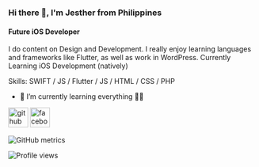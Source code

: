 ### Hi there 👋, I'm Jesther from Philippines
#### Future iOS Developer
I do content on Design and Development. I really enjoy learning languages and frameworks like Flutter, as well as work in WordPress.
Currently Learning iOS Development (natively)

Skills: SWIFT / JS / Flutter / JS / HTML / CSS / PHP

- 🔭 I’m currently learning everything 🤣🥲


[<img src='https://cdn.jsdelivr.net/npm/simple-icons@3.0.1/icons/github.svg' alt='github' height='40'>](https://github.com/jesther-ai)  [<img src='https://cdn.jsdelivr.net/npm/simple-icons@3.0.1/icons/facebook.svg' alt='facebook' height='40'>](https://www.facebook.com/jesther12345)  

<!-- [![trophy](https://github-profile-trophy.vercel.app/?username=jesther-ai)](https://github.com/ryo-ma/github-profile-trophy) -->

<!-- [![Top Langs](https://github-readme-stats.vercel.app/api/top-langs/?username=jesther-ai)](https://github.com/anuraghazra/github-readme-stats) -->

<!-- ![GitHub stats](https://github-readme-stats.vercel.app/api?username=jesther-ai&show_icons=true)   -->

<!-- ![GitHub Activity Graph](https://activity-graph.herokuapp.com/graph?username=jesther-ai)   -->

![GitHub metrics](https://metrics.lecoq.io/jesther-ai)  

<!-- ![GitHub streak stats](https://github-readme-streak-stats.herokuapp.com/?user=jesther-ai)   -->

![Profile views](https://gpvc.arturio.dev/jesther-ai)  
